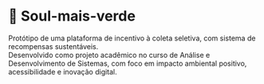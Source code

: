 # 🌱 Soul-mais-verde
Protótipo de uma plataforma de incentivo à coleta seletiva, com sistema de recompensas sustentáveis.  
Desenvolvido como projeto acadêmico no curso de Análise e Desenvolvimento de Sistemas, com foco em impacto ambiental positivo, acessibilidade e inovação digital.
